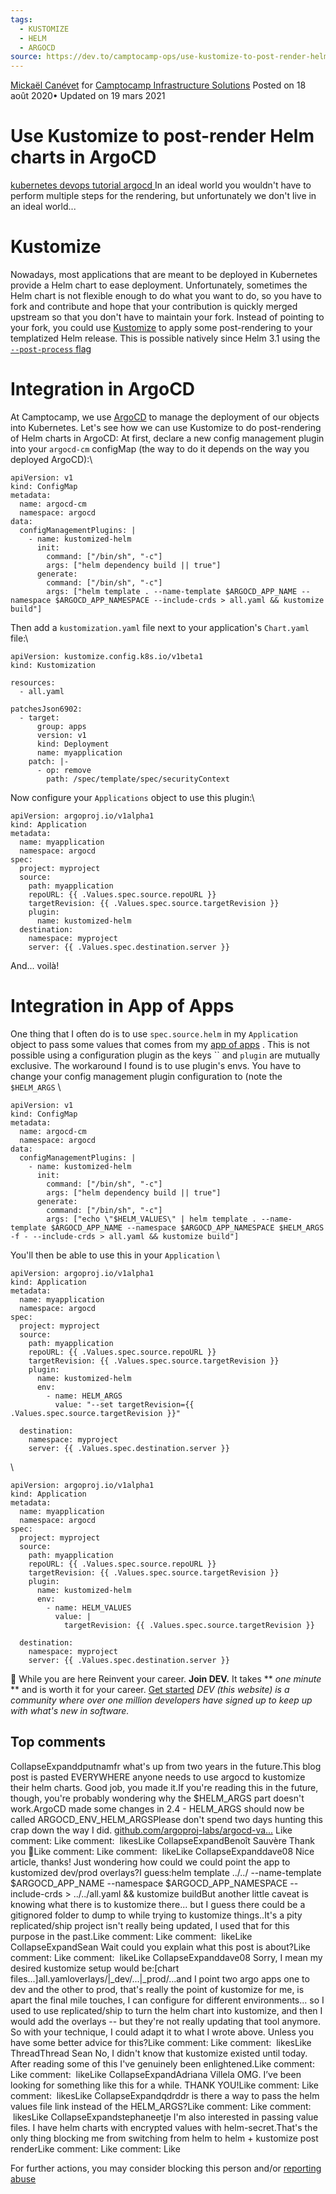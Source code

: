 ```yaml
---
tags:
  - KUSTOMIZE
  - HELM
  - ARGOCD
source: https://dev.to/camptocamp-ops/use-kustomize-to-post-render-helm-charts-in-argocd-2ml6
---
```


 [ ](https://dev.to/camptocamp-ops) [Mickaël Canévet](https://dev.to/mcanevet)  for  [Camptocamp Infrastructure Solutions](https://dev.to/camptocamp-ops) 
Posted on 18 août 2020• Updated on 19 mars 2021


# Use Kustomize to post-render Helm charts in ArgoCD
            
 [kubernetes ](https://dev.to/t/kubernetes) [devops ](https://dev.to/t/devops) [tutorial ](https://dev.to/t/tutorial) [argocd ](https://dev.to/t/argocd)
In an ideal world you wouldn't have to perform multiple steps for the rendering, but unfortunately we don't live in an ideal world...


# Kustomize


Nowadays, most applications that are meant to be deployed in Kubernetes provide a Helm chart to ease deployment. Unfortunately, sometimes the Helm chart is not flexible enough to do what you want to do, so you have to fork and contribute and hope that your contribution is quickly merged upstream so that you don't have to maintain your fork.
Instead of pointing to your fork, you could use  [Kustomize](https://kustomize.io/)  to apply some post-rendering to your templatized Helm release. This is possible natively since Helm 3.1 using the  [ `--post-process`  flag ](https://helm.sh/docs/topics/advanced/)


# Integration in ArgoCD


At Camptocamp, we use  [ArgoCD](https://argoproj.github.io/argo-cd/)  to manage the deployment of our objects into Kubernetes. Let's see how we can use Kustomize to do post-rendering of Helm charts in ArgoCD:
At first, declare a new config management plugin into your  `argocd-cm`  configMap (the way to do it depends on the way you deployed ArgoCD):\


```
apiVersion: v1
kind: ConfigMap
metadata:
  name: argocd-cm
  namespace: argocd
data:
  configManagementPlugins: |
    - name: kustomized-helm
      init:
        command: ["/bin/sh", "-c"]
        args: ["helm dependency build || true"]
      generate:
        command: ["/bin/sh", "-c"]
        args: ["helm template . --name-template $ARGOCD_APP_NAME --namespace $ARGOCD_APP_NAMESPACE --include-crds > all.yaml && kustomize build"]

```


Then add a  `kustomization.yaml`  file next to your application's  `Chart.yaml`  file:\


```
apiVersion: kustomize.config.k8s.io/v1beta1
kind: Kustomization

resources:
  - all.yaml

patchesJson6902:
  - target:
      group: apps
      version: v1
      kind: Deployment
      name: myapplication
    patch: |-
      - op: remove
        path: /spec/template/spec/securityContext

```


Now configure your  `Applications`  object to use this plugin:\


```
apiVersion: argoproj.io/v1alpha1
kind: Application
metadata:
  name: myapplication
  namespace: argocd
spec:
  project: myproject
  source:
    path: myapplication
    repoURL: {{ .Values.spec.source.repoURL }}
    targetRevision: {{ .Values.spec.source.targetRevision }}
    plugin:
      name: kustomized-helm
  destination:
    namespace: myproject
    server: {{ .Values.spec.destination.server }}

```


And... voilà!


# Integration in App of Apps


One thing that I often do is to use  `spec.source.helm`  in my  `Application`  object to pass some values that comes from my  [app of apps](https://argoproj.github.io/argo-cd/operator-manual/cluster-bootstrapping/) . This is not possible using a configuration plugin as the keys  ``  and  `plugin`  are mutually exclusive.
The workaround I found is to use plugin's envs. You have to change your config management plugin configuration to (note the  `$HELM_ARGS` \


```
apiVersion: v1
kind: ConfigMap
metadata:
  name: argocd-cm
  namespace: argocd
data:
  configManagementPlugins: |
    - name: kustomized-helm
      init:
        command: ["/bin/sh", "-c"]
        args: ["helm dependency build || true"]
      generate:
        command: ["/bin/sh", "-c"]
        args: ["echo \"$HELM_VALUES\" | helm template . --name-template $ARGOCD_APP_NAME --namespace $ARGOCD_APP_NAMESPACE $HELM_ARGS -f - --include-crds > all.yaml && kustomize build"]

```


You'll then be able to use this in your  `Application` \


```
apiVersion: argoproj.io/v1alpha1
kind: Application
metadata:
  name: myapplication
  namespace: argocd
spec:
  project: myproject
  source:
    path: myapplication
    repoURL: {{ .Values.spec.source.repoURL }}
    targetRevision: {{ .Values.spec.source.targetRevision }}
    plugin:
      name: kustomized-helm
      env:
        - name: HELM_ARGS
          value: "--set targetRevision={{ .Values.spec.source.targetRevision }}"

  destination:
    namespace: myproject
    server: {{ .Values.spec.destination.server }}

```


\


```
apiVersion: argoproj.io/v1alpha1
kind: Application
metadata:
  name: myapplication
  namespace: argocd
spec:
  project: myproject
  source:
    path: myapplication
    repoURL: {{ .Values.spec.source.repoURL }}
    targetRevision: {{ .Values.spec.source.targetRevision }}
    plugin:
      name: kustomized-helm
      env:
        - name: HELM_VALUES
          value: |
            targetRevision: {{ .Values.spec.source.targetRevision }}

  destination:
    namespace: myproject
    server: {{ .Values.spec.destination.server }}

```

👋 While you are here
Reinvent your career.  **Join DEV.** 
It takes  ** *one minute* **  and is worth it for your career.
 [Get started](https://dev.to/enter?state=new-user) 
 *DEV (this website) is a community where over one million developers have signed up to keep up with what's new in software.* 


## Top comments 
CollapseExpanddputnamfr
    what's up from two years in the future.This blog post is pasted EVERYWHERE anyone needs to use argocd to kustomize their helm charts.  Good job, you made it.If you're reading this in the future, though, you're probably wondering why the $HELM_ARGS part doesn't work.ArgoCD made some changes in 2.4 - HELM_ARGS should now be called ARGOCD_ENV_HELM_ARGSPlease don't spend two days hunting this crap down the way I did. [github.com/argoproj-labs/argocd-va...](https://github.com/argoproj-labs/argocd-vault-plugin/issues/359) Like comment: Like comment:  likesLike
    CollapseExpandBenoît Sauvère
    Thank you 👑Like comment: Like comment:  likeLike
    CollapseExpanddave08
    Nice article, thanks! Just wondering how could we could point the app to kustomized dev/prod overlays?I guess:helm template ../../ --name-template $ARGOCD_APP_NAME --namespace $ARGOCD_APP_NAMESPACE --include-crds > ../../all.yaml && kustomize buildBut another little caveat is knowing what there is to kustomize there... but I guess there could be a gitignored folder to dump to while trying to kustomize things..It's a pity replicated/ship project isn't really being updated, I used that for this purpose in the past.Like comment: Like comment:  likeLike
    CollapseExpandSean
    Wait could you explain what this post is about?Like comment: Like comment:  likeLike
    CollapseExpanddave08
    Sorry, I mean my desired kustomize setup would be:[chart files...]all.yamloverlays/|_dev/...|_prod/...and I point two argo apps one to dev and the other to prod, that's really the point of kustomize for me, is apart the final mile touches, I can configure for different environments... so I used to use replicated/ship to turn the helm chart into kustomize, and then I would add the overlays -- but they're not really updating that tool anymore. So with your technique, I could adapt it to what I wrote above. Unless you have some better advice for this?Like comment: Like comment:  likesLike
    ThreadThread
      Sean
    No, I didn't know that kustomize existed until today. After reading some of this I've genuinely been enlightened.Like comment: Like comment:  likeLike
    CollapseExpandAdriana Villela
    OMG. I’ve been looking for something like this for a while. THANK YOU!Like comment: Like comment:  likesLike
    CollapseExpandqdrddr
    is there a way to pass the helm values file link instead of the HELM_ARGS?Like comment: Like comment:  likesLike
    CollapseExpandstephaneetje
    I'm also interested in passing value files. I have helm charts with encrypted values with helm-secret.That's the only thing blocking me from switching from helm to helm + kustomize post renderLike comment: Like comment: Like
    
For further actions, you may consider blocking this person and/or  [reporting abuse](https://dev.to/report-abuse) 